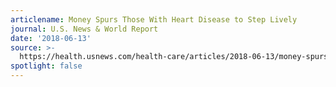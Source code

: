 ```yaml
---
articlename: Money Spurs Those With Heart Disease to Step Lively
journal: U.S. News & World Report
date: '2018-06-13'
source: >-
  https://health.usnews.com/health-care/articles/2018-06-13/money-spurs-those-with-heart-disease-to-step-lively
spotlight: false
---
```


